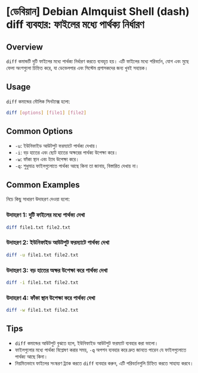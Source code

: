# [ডেবিয়ান] Debian Almquist Shell (dash) diff ব্যবহার: ফাইলের মধ্যে পার্থক্য নির্ধারণ

## Overview
`diff` কমান্ডটি দুটি ফাইলের মধ্যে পার্থক্য নির্ধারণ করতে ব্যবহৃত হয়। এটি ফাইলের মধ্যে পরিবর্তন, যোগ এবং মুছে ফেলা অংশগুলো চিহ্নিত করে, যা ডেভেলপার এবং সিস্টেম প্রশাসকদের জন্য খুবই সহায়ক।

## Usage
`diff` কমান্ডের মৌলিক সিনট্যাক্স হলো:

```bash
diff [options] [file1] [file2]
```

## Common Options
- `-u`: ইউনিফাইড আউটপুট ফরম্যাটে পার্থক্য দেখায়।
- `-i`: বড় হাতের এবং ছোট হাতের অক্ষরের পার্থক্য উপেক্ষা করে।
- `-w`: ফাঁকা স্থান এবং ট্যাব উপেক্ষা করে।
- `-q`: শুধুমাত্র ফাইলগুলোতে পার্থক্য আছে কিনা তা জানায়, বিস্তারিত দেখায় না।

## Common Examples
নিচে কিছু সাধারণ উদাহরণ দেওয়া হলো:

### উদাহরণ 1: দুটি ফাইলের মধ্যে পার্থক্য দেখা
```bash
diff file1.txt file2.txt
```

### উদাহরণ 2: ইউনিফাইড আউটপুট ফরম্যাটে পার্থক্য দেখা
```bash
diff -u file1.txt file2.txt
```

### উদাহরণ 3: বড় হাতের অক্ষর উপেক্ষা করে পার্থক্য দেখা
```bash
diff -i file1.txt file2.txt
```

### উদাহরণ 4: ফাঁকা স্থান উপেক্ষা করে পার্থক্য দেখা
```bash
diff -w file1.txt file2.txt
```

## Tips
- `diff` কমান্ডের আউটপুট বুঝতে হলে, ইউনিফাইড আউটপুট ফরম্যাট ব্যবহার করা ভালো।
- ফাইলগুলোর মধ্যে পার্থক্য বিশ্লেষণ করার সময়, `-q` অপশন ব্যবহার করে দ্রুত জানতে পারেন যে ফাইলগুলোতে পার্থক্য আছে কিনা।
- নিয়মিতভাবে ফাইলের সংস্করণ ট্র্যাক করতে `diff` ব্যবহার করুন, এটি পরিবর্তনগুলি চিহ্নিত করতে সাহায্য করবে।